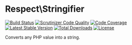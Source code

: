 # Respect\Stringifier

[![Build Status](https://img.shields.io/travis/Respect/Stringifier/master.svg?style=flat-square)](http://travis-ci.org/Respect/Stringifier)
[![Scrutinizer Code Quality](https://img.shields.io/scrutinizer/g/Respect/Stringifier/master.svg?style=flat-square)](https://scrutinizer-ci.com/g/Respect/Stringifier/?branch=master)
[![Code Coverage](https://img.shields.io/scrutinizer/coverage/g/Respect/Stringifier/master.svg?style=flat-square)](https://scrutinizer-ci.com/g/Respect/Stringifier/?branch=master)
[![Latest Stable Version](https://img.shields.io/packagist/v/respect/stringifier.svg?style=flat-square)](https://packagist.org/packages/respect/stringifier)
[![Total Downloads](https://img.shields.io/packagist/dt/respect/stringifier.svg?style=flat-square)](https://packagist.org/packages/respect/stringifier)
[![License](https://img.shields.io/packagist/l/respect/stringifier.svg?style=flat-square)](https://packagist.org/packages/respect/stringifier)

Converts any PHP value into a string.
